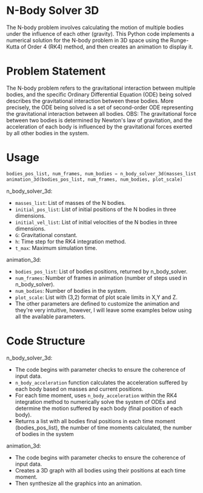 # N-Body Solver 3D
The N-body problem involves calculating the motion of multiple bodies under the influence of each other (gravity). This Python code implements a numerical solution for the N-body problem in 3D space using the Runge-Kutta of Order 4 (RK4) method, and then creates an animation to display it. 

# Problem Statement
The N-body problem refers to the gravitational interaction between multiple bodies, and the specific Ordinary Differential Equation (ODE) being solved describes the gravitational interaction between these bodies. More precisely, the ODE being solved is a set of second-order ODE representing the gravitational interaction between all bodies. 
OBS: The gravitational force between two bodies is determined by Newton's law of gravitation, and the acceleration of each body is influenced by the gravitational forces exerted by all other bodies in the system.

# Usage
```python
bodies_pos_list, num_frames, num_bodies = n_body_solver_3d(masses_list, initial_pos_list, initial_vel_list, G, h, t_max)
animation_3d(bodies_pos_list, num_frames, num_bodies, plot_scale)
```

n_body_solver_3d:
* `masses_list`: List of masses of the N bodies.
* `initial_pos_list`: List of initial positions of the N bodies in three dimensions.
* `initial_vel_list`: List of initial velocities of the N bodies in three dimensions.
* `G`: Gravitational constant.
* `h`: Time step for the RK4 integration method.
* `t_max`: Maximum simulation time.

animation_3d:
* `bodies_pos_list`: List of bodies positions, returned by n_body_solver.
* `num_frames`: Number of frames in animation (number of steps used in n_body_solver).
* `num_bodies`: Number of bodies in the system.
* `plot_scale`: List with (3,2) format of plot scale limits in X,Y and Z.
* The other parameters are defined to customize the animation and they're very intuitive, however, I will leave some examples below using all the available parameters.

# Code Structure
n_body_solver_3d:
* The code begins with parameter checks to ensure the coherence of input data.
* `n_body_acceleration` function calculates the acceleration suffered by each body based on masses and current positions.
* For each time moment, uses `n_body_acceleration` within the RK4 integration method to numerically solve the system of ODEs and determine the motion suffered by each body (final position of each body).
* Returns a list with all bodies final positions in each time moment (bodies_pos_list), the number of time moments calculated, the number of bodies in the system 

animation_3d:
* The code begins with parameter checks to ensure the coherence of input data.
* Creates a 3D graph with all bodies using their positions at each time moment.
* Then synthesize all the graphics into an animation.

